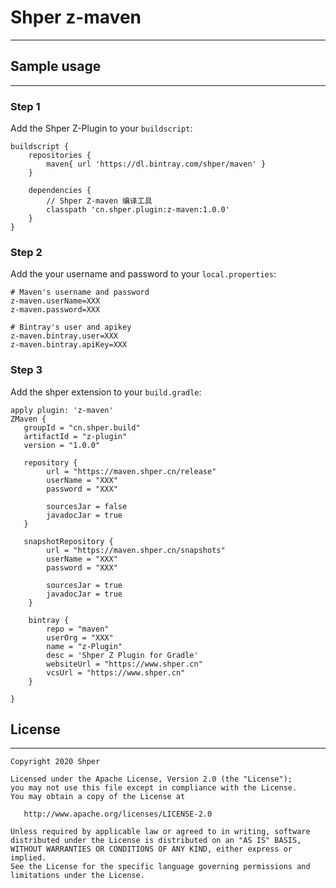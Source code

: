 # Shper z-maven
-------

## Sample usage
-------

### Step 1

Add the Shper Z-Plugin to your `buildscript`:

```
buildscript {
    repositories {
        maven{ url 'https://dl.bintray.com/shper/maven' }
    }

    dependencies {
        // Shper Z-maven 编译工具
        classpath 'cn.shper.plugin:z-maven:1.0.0'
    }
}
```

### Step 2

Add the your username and password to your `local.properties`:


```
# Maven's username and password
z-maven.userName=XXX
z-maven.password=XXX

# Bintray's user and apikey
z-maven.bintray.user=XXX
z-maven.bintray.apiKey=XXX
```

### Step 3

Add the shper extension to your `build.gradle`:

```
apply plugin: 'z-maven'
ZMaven {
   groupId = "cn.shper.build"
   artifactId = "z-plugin"
   version = "1.0.0"

   repository {
        url = "https://maven.shper.cn/release"
        userName = "XXX"
        password = "XXX"

        sourcesJar = false
        javadocJar = true
   }

   snapshotRepository {
        url = "https://maven.shper.cn/snapshots"
        userName = "XXX"
        password = "XXX"

        sourcesJar = true
        javadocJar = true
    }

    bintray {
        repo = "maven"
        userOrg = "XXX"
        name = "z-Plugin"
        desc = 'Shper Z Plugin for Gradle'
        websiteUrl = "https://www.shper.cn"
        vcsUrl = "https://www.shper.cn"
    }

}
```


## License
-------

    Copyright 2020 Shper

    Licensed under the Apache License, Version 2.0 (the "License");
    you may not use this file except in compliance with the License.
    You may obtain a copy of the License at

       http://www.apache.org/licenses/LICENSE-2.0

    Unless required by applicable law or agreed to in writing, software
    distributed under the License is distributed on an "AS IS" BASIS,
    WITHOUT WARRANTIES OR CONDITIONS OF ANY KIND, either express or implied.
    See the License for the specific language governing permissions and
    limitations under the License.
